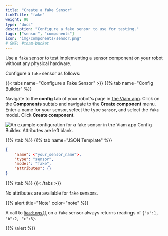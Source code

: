 ```yaml
---
title: "Create a fake Sensor"
linkTitle: "fake"
weight: 90
type: "docs"
description: "Configure a fake sensor to use for testing."
tags: ["sensor", "components"]
icon: "img/components/sensor.png"
# SME: #team-bucket
---
```


Use a `fake` sensor to test implementing a sensor component on your robot without any physical hardware.

Configure a `fake` sensor as follows:

{{< tabs name="Configure a Fake Sensor" >}}
{{% tab name="Config Builder" %}}

Navigate to the **config** tab of your robot's page in [the Viam app](https://app.viam.com).
Click on the **Components** subtab and navigate to the **Create component** menu.
Enter a name for your sensor, select the type `sensor`, and select the `fake` model.
Click **Create component**.

![An example configuration for a fake sensor in the Viam app Config Builder. Attributes are left blank.](../img/fake-sensor-ui-config.png)

{{% /tab %}}
{{% tab name="JSON Template" %}}

```json {class="line-numbers linkable-line-numbers"}
{
    "name": <"your_sensor_name">,
    "type": "sensor",
    "model": "fake",
    "attributes": {}
}
```

{{% /tab %}}
{{< /tabs >}}

No attributes are available for `fake` sensors.

{{% alert title="Note" color="note" %}}

A call to [`Readings()`](../#readings) on a `fake` sensor always returns readings of `{"a":1, "b":2, "c":3}`.

{{% /alert %}}
